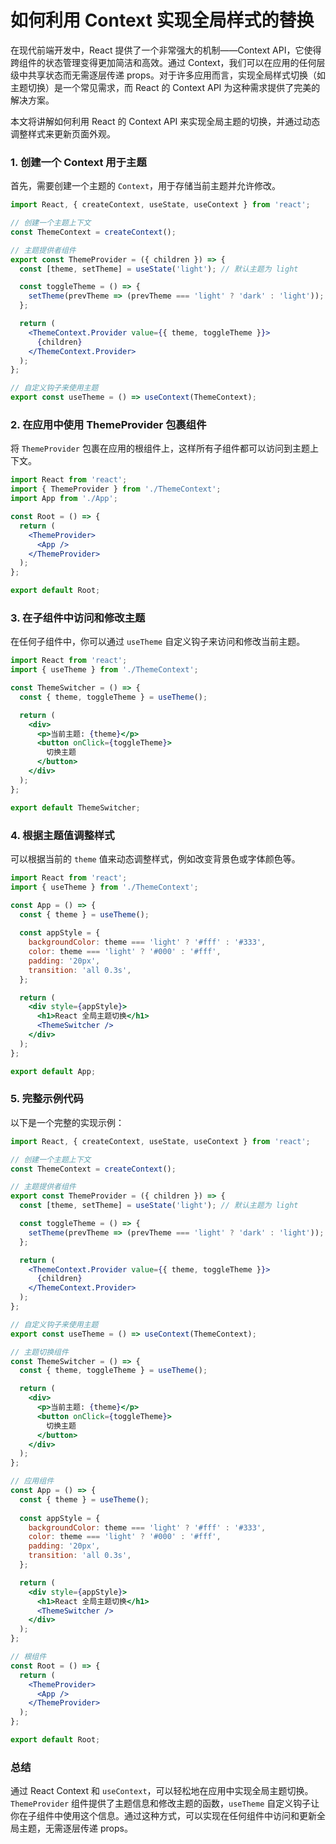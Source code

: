 # 如何利用 Context 实现全局样式的替换
在现代前端开发中，React 提供了一个非常强大的机制——Context API，它使得跨组件的状态管理变得更加简洁和高效。通过 Context，我们可以在应用的任何层级中共享状态而无需逐层传递 props。对于许多应用而言，实现全局样式切换（如主题切换）是一个常见需求，而 React 的 Context API 为这种需求提供了完美的解决方案。

本文将讲解如何利用 React 的 Context API 来实现全局主题的切换，并通过动态调整样式来更新页面外观。

### 1. 创建一个 Context 用于主题

首先，需要创建一个主题的 `Context`，用于存储当前主题并允许修改。

```jsx
import React, { createContext, useState, useContext } from 'react';

// 创建一个主题上下文
const ThemeContext = createContext();

// 主题提供者组件
export const ThemeProvider = ({ children }) => {
  const [theme, setTheme] = useState('light'); // 默认主题为 light

  const toggleTheme = () => {
    setTheme(prevTheme => (prevTheme === 'light' ? 'dark' : 'light'));
  };

  return (
    <ThemeContext.Provider value={{ theme, toggleTheme }}>
      {children}
    </ThemeContext.Provider>
  );
};

// 自定义钩子来使用主题
export const useTheme = () => useContext(ThemeContext);
```

### 2. 在应用中使用 ThemeProvider 包裹组件

将 `ThemeProvider` 包裹在应用的根组件上，这样所有子组件都可以访问到主题上下文。

```jsx
import React from 'react';
import { ThemeProvider } from './ThemeContext';
import App from './App';

const Root = () => {
  return (
    <ThemeProvider>
      <App />
    </ThemeProvider>
  );
};

export default Root;
```

### 3. 在子组件中访问和修改主题

在任何子组件中，你可以通过 `useTheme` 自定义钩子来访问和修改当前主题。

```jsx
import React from 'react';
import { useTheme } from './ThemeContext';

const ThemeSwitcher = () => {
  const { theme, toggleTheme } = useTheme();

  return (
    <div>
      <p>当前主题: {theme}</p>
      <button onClick={toggleTheme}>
        切换主题
      </button>
    </div>
  );
};

export default ThemeSwitcher;
```

### 4. 根据主题值调整样式

可以根据当前的 `theme` 值来动态调整样式，例如改变背景色或字体颜色等。

```jsx
import React from 'react';
import { useTheme } from './ThemeContext';

const App = () => {
  const { theme } = useTheme();
  
  const appStyle = {
    backgroundColor: theme === 'light' ? '#fff' : '#333',
    color: theme === 'light' ? '#000' : '#fff',
    padding: '20px',
    transition: 'all 0.3s',
  };

  return (
    <div style={appStyle}>
      <h1>React 全局主题切换</h1>
      <ThemeSwitcher />
    </div>
  );
};

export default App;
```

### 5. 完整示例代码

以下是一个完整的实现示例：

```jsx
import React, { createContext, useState, useContext } from 'react';

// 创建一个主题上下文
const ThemeContext = createContext();

// 主题提供者组件
export const ThemeProvider = ({ children }) => {
  const [theme, setTheme] = useState('light'); // 默认主题为 light

  const toggleTheme = () => {
    setTheme(prevTheme => (prevTheme === 'light' ? 'dark' : 'light'));
  };

  return (
    <ThemeContext.Provider value={{ theme, toggleTheme }}>
      {children}
    </ThemeContext.Provider>
  );
};

// 自定义钩子来使用主题
export const useTheme = () => useContext(ThemeContext);

// 主题切换组件
const ThemeSwitcher = () => {
  const { theme, toggleTheme } = useTheme();

  return (
    <div>
      <p>当前主题: {theme}</p>
      <button onClick={toggleTheme}>
        切换主题
      </button>
    </div>
  );
};

// 应用组件
const App = () => {
  const { theme } = useTheme();
  
  const appStyle = {
    backgroundColor: theme === 'light' ? '#fff' : '#333',
    color: theme === 'light' ? '#000' : '#fff',
    padding: '20px',
    transition: 'all 0.3s',
  };

  return (
    <div style={appStyle}>
      <h1>React 全局主题切换</h1>
      <ThemeSwitcher />
    </div>
  );
};

// 根组件
const Root = () => {
  return (
    <ThemeProvider>
      <App />
    </ThemeProvider>
  );
};

export default Root;
```

### 总结

通过 React Context 和 `useContext`，可以轻松地在应用中实现全局主题切换。`ThemeProvider` 组件提供了主题信息和修改主题的函数，`useTheme` 自定义钩子让你在子组件中使用这个信息。通过这种方式，可以实现在任何组件中访问和更新全局主题，无需逐层传递 props。